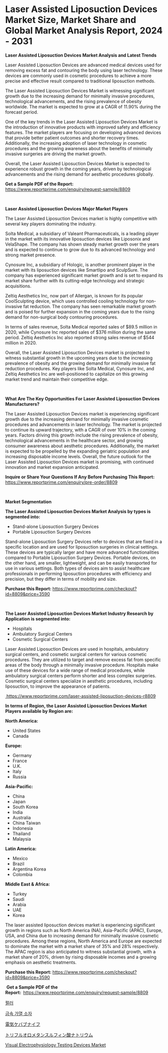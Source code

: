 <p><h1>Laser Assisted Liposuction Devices Market Size, Market Share and Global Market Analysis Report, 2024 - 2031</h1></p><p><strong>Laser Assisted Liposuction Devices Market Analysis and Latest Trends</strong></p>
<p><p>Laser Assisted Liposuction Devices are advanced medical devices used for removing excess fat and contouring the body using laser technology. These devices are commonly used in cosmetic procedures to achieve a more precise and effective result compared to traditional liposuction methods.</p><p>The Laser Assisted Liposuction Devices Market is witnessing significant growth due to the increasing demand for minimally invasive procedures, technological advancements, and the rising prevalence of obesity worldwide. The market is expected to grow at a CAGR of 11.90% during the forecast period.</p><p>One of the key trends in the Laser Assisted Liposuction Devices Market is the introduction of innovative products with improved safety and efficiency features. The market players are focusing on developing advanced devices that provide better patient outcomes and shorter recovery times. Additionally, the increasing adoption of laser technology in cosmetic procedures and the growing awareness about the benefits of minimally invasive surgeries are driving the market growth.</p><p>Overall, the Laser Assisted Liposuction Devices Market is expected to experience robust growth in the coming years, driven by technological advancements and the rising demand for aesthetic procedures globally.</p></p>
<p><strong>Get a Sample PDF of the Report:&nbsp;</strong> <a href="https://www.reportprime.com/enquiry/request-sample/8809">https://www.reportprime.com/enquiry/request-sample/8809</a></p>
<p>&nbsp;</p>
<p><strong>Laser Assisted Liposuction Devices Major Market Players</strong></p>
<p><p>The Laser Assisted Liposuction Devices market is highly competitive with several key players dominating the industry. </p><p>Solta Medical, a subsidiary of Valeant Pharmaceuticals, is a leading player in the market with its innovative liposuction devices like Liposonix and VelaShape. The company has shown steady market growth over the years and is expected to continue to grow due to its advanced technology and strong market presence.</p><p>Cynosure Inc, a subsidiary of Hologic, is another prominent player in the market with its liposuction devices like Smartlipo and SculpSure. The company has experienced significant market growth and is set to expand its market share further with its cutting-edge technology and strategic acquisitions.</p><p>Zeltiq Aesthetics Inc, now part of Allergan, is known for its popular CoolSculpting device, which uses controlled cooling technology for non-invasive fat reduction. The company has seen remarkable market growth and is poised for further expansion in the coming years due to the rising demand for non-surgical body contouring procedures.</p><p>In terms of sales revenue, Solta Medical reported sales of $89.5 million in 2020, while Cynosure Inc reported sales of $376 million during the same period. Zeltiq Aesthetics Inc also reported strong sales revenue of $544 million in 2020.</p><p>Overall, the Laser Assisted Liposuction Devices market is projected to witness substantial growth in the upcoming years due to the increasing prevalence of obesity and the growing demand for minimally invasive fat reduction procedures. Key players like Solta Medical, Cynosure Inc, and Zeltiq Aesthetics Inc are well-positioned to capitalize on this growing market trend and maintain their competitive edge.</p></p>
<p>&nbsp;</p>
<p><strong>What Are The Key Opportunities For Laser Assisted Liposuction Devices Manufacturers?</strong></p>
<p><p>The Laser Assisted Liposuction Devices market is experiencing significant growth due to the increasing demand for minimally invasive cosmetic procedures and advancements in laser technology. The market is projected to continue its upward trajectory, with a CAGR of over 10% in the coming years. Factors driving this growth include the rising prevalence of obesity, technological advancements in the healthcare sector, and growing consumer awareness about aesthetic procedures. Additionally, the market is expected to be propelled by the expanding geriatric population and increasing disposable income levels. Overall, the future outlook for the Laser Assisted Liposuction Devices market is promising, with continued innovation and market expansion anticipated.</p></p>
<p><strong>Inquire or Share Your Questions If Any Before Purchasing This Report:</strong> <a href="https://www.reportprime.com/enquiry/pre-order/8809">https://www.reportprime.com/enquiry/pre-order/8809</a></p>
<p>&nbsp;</p>
<p><strong>Market Segmentation</strong></p>
<p><strong>The Laser Assisted Liposuction Devices Market Analysis by types is segmented into:</strong></p>
<p><ul><li>Stand-alone Liposuction Surgery Devices</li><li>Portable Liposuction Surgery Devices</li></ul></p>
<p><p>Stand-alone Liposuction Surgery Devices refer to devices that are fixed in a specific location and are used for liposuction surgeries in clinical settings. These devices are typically larger and have more advanced functionalities compared to Portable Liposuction Surgery Devices. Portable devices, on the other hand, are smaller, lightweight, and can be easily transported for use in various settings. Both types of devices aim to assist healthcare professionals in performing liposuction procedures with efficiency and precision, but they differ in terms of mobility and size.</p></p>
<p><strong>Purchase this Report:&nbsp;</strong><a href="https://www.reportprime.com/checkout?id=8809&price=3590">https://www.reportprime.com/checkout?id=8809&price=3590</a></p>
<p>&nbsp;</p>
<p><strong>The Laser Assisted Liposuction Devices Market Industry Research by Application is segmented into:</strong></p>
<p><ul><li>Hospitals</li><li>Ambulatory Surgical Centers</li><li>Cosmetic Surgical Centers</li></ul></p>
<p><p>Laser Assisted Liposuction Devices are used in hospitals, ambulatory surgical centers, and cosmetic surgical centers for various cosmetic procedures. They are utilized to target and remove excess fat from specific areas of the body through a minimally invasive procedure. Hospitals make use of these devices for a wide range of medical procedures, while ambulatory surgical centers perform shorter and less complex surgeries. Cosmetic surgical centers specialize in aesthetic procedures, including liposuction, to improve the appearance of patients.</p></p>
<p><a href="https://www.reportprime.com/laser-assisted-liposuction-devices-r8809">&nbsp;https://www.reportprime.com/laser-assisted-liposuction-devices-r8809</a></p>
<p><strong>In terms of Region, the Laser Assisted Liposuction Devices Market Players available by Region are:</strong></p>
<p>
    <p> <strong> North America: </strong>
        <ul>
            <li>United States</li>
            <li>Canada</li>
        </ul>
        </p> 
    <p> <strong> Europe: </strong>
        <ul>
            <li>Germany</li>
            <li>France</li>
            <li>U.K.</li>
            <li>Italy</li>
            <li>Russia</li>
        </ul>
        </p> 
    <p> <strong> Asia-Pacific: </strong>
        <ul>
            <li>China</li>
            <li>Japan</li>
            <li>South Korea</li>
            <li>India</li>
            <li>Australia</li>
            <li>China Taiwan</li>
            <li>Indonesia</li>
            <li>Thailand</li>
            <li>Malaysia</li>
        </ul>
        </p> 
    <p> <strong> Latin America: </strong>
        <ul>
            <li>Mexico</li>
            <li>Brazil</li>
            <li>Argentina Korea</li>
            <li>Colombia</li>
        </ul>
        </p> 
    <p> <strong> Middle East & Africa: </strong>
        <ul>
            <li>Turkey</li>
            <li>Saudi</li>
            <li>Arabia</li>
            <li>UAE</li>
            <li>Korea</li>
        </ul>
    </p>
    </p>
<p><p>The laser assisted liposuction devices market is experiencing significant growth in regions such as North America (NA), Asia-Pacific (APAC), Europe, USA, and China due to increasing demand for minimally invasive cosmetic procedures. Among these regions, North America and Europe are expected to dominate the market with a market share of 35% and 28% respectively. The APAC region is also anticipated to witness substantial growth, with a market share of 20%, driven by rising disposable incomes and a growing emphasis on aesthetic treatments.</p></p>
<p><strong>Purchase this Report: </strong><a href="https://www.reportprime.com/checkout?id=8809&price=3590">https://www.reportprime.com/checkout?id=8809&price=3590</a></p>
<p>&nbsp;<strong>Get a Sample PDF of the Report:&nbsp;&nbsp;</strong><a href="https://www.reportprime.com/enquiry/request-sample/8809">https://www.reportprime.com/enquiry/request-sample/8809</a></p>
<p><strong></strong></p>
<p><p><a href="https://medium.com/@whitneymurphy1982/%ED%8D%BC%EB%9F%AC-%EC%8B%9C%EC%9E%A5%EC%9D%80-%EC%8B%9C%EC%9E%A5-%EC%A0%90%EC%9C%A0%EC%9C%A8-%ED%81%AC%EA%B8%B0-%EB%B0%8F-2031%EB%85%84%EA%B9%8C%EC%A7%80%EC%9D%98-%EC%98%88%EC%83%81-%EC%98%88%EC%B8%A1%EC%97%90-%EC%B4%88%EC%A0%90%EC%9D%84-%EB%A7%9E%EC%B6%A5%EB%8B%88%EB%8B%A4-2778d903681f">펄러</a></p><p><a href="https://medium.com/@sandubujor71/%EA%B8%88%EC%86%8D-%EA%B0%80%EC%97%B4-%EC%9A%94%EC%86%8C-%EC%8B%9C%EC%9E%A5-%EB%B6%84%EC%84%9D-%EB%B0%8F-%ED%81%AC%EA%B8%B0-%EC%98%88%EC%B8%A1%EC%9D%80-2024%EB%85%84%EB%B6%80%ED%84%B0-2031%EB%85%84%EA%B9%8C%EC%A7%80%EC%9D%98-%EA%B8%B0%EA%B0%84%EC%9D%84-%EB%8C%80%EC%83%81%EC%9C%BC%EB%A1%9C%ED%95%A9%EB%8B%88%EB%8B%A4-5082dadeec1a">금속 가열 소자</a></p><p><a href="https://medium.com/@jacksonmith1931/%E9%9B%BB%E5%8B%95%E3%82%B1%E3%83%90%E3%83%96%E3%83%8A%E3%82%A4%E3%83%95%E5%B8%82%E5%A0%B4-%E7%AB%B6%E4%BA%89%E5%88%86%E6%9E%90-%E5%B8%82%E5%A0%B4%E3%83%88%E3%83%AC%E3%83%B3%E3%83%89-%E3%81%8A%E3%82%88%E3%81%B32031%E5%B9%B4%E3%81%BE%E3%81%A7%E3%81%AE%E4%BA%88%E6%B8%AC-5516186e0419">電気ケバブナイフ</a></p><p><a href="https://github.com/ycmtqqhvk3273/Market-Research-Report-List-1/blob/main/863387123161.md">トリフルオロメタンスルフィン酸ナトリウム</a></p><p><a href="https://github.com/irfadac/Market-Research-Report-List-2/blob/main/visual-electrophysiology-testing-devices-market.md">Visual Electrophysiology Testing Devices Market</a></p></p>